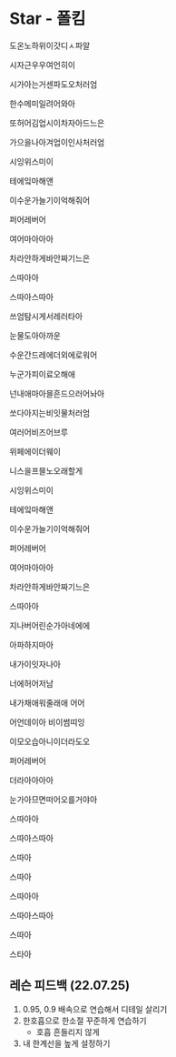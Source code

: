 # Star - 폴킴

도온노하위이갓디ㅅ파알

시자근우우여언히이

시가아는거센파도오처러엄

한수메미일려어와아

또허어김업시이차자아드느은

가으을나아겨업이인사처러엄

시잉위스미이

테에잌마해앤

이수운가늘기이억해줘어

퍼어레버어

여어마아아아

차라안하게바안짜기느은

스따아아

스따아스따아

쓰엄탐시게서레러타아

눈물도아아까운

수운간드레에더외에로워어

누군가피이료오해애

넌내애마아믈흔드으러어놔아

쏘다아지는비잇물처러엄

여러어비즈어브루

위페에이더웨이

니스을프믈노오래할게

시잉위스미이

테에잌마해앤

이수운가늘기이억해줘어

퍼어레버어

여어마아아아

차라안하게바안짜기느은

스따아아

지나버어린순가아네에에

아파하지마아

내가이잇자나아

너에허어저남

내가채애워줄래애 어어

어언데이아 비이썸띠잉

이모오습아니이더라도오

퍼어레버어

더라아아아아

눈가아므면떠어오를거야아

스따아아

스따아스따아

스따아

스따아

스따아아

스따아스따아

스따아

스타아



## 레슨 피드백 (22.07.25)

1. 0.95, 0.9 배속으로 연습해서 디테일 살리기
2. 한호흡으로 한소절 꾸준하게 연습하기
   - 호흡 흔들리지 않게
3. 내 한계선을 높게 설정하기
